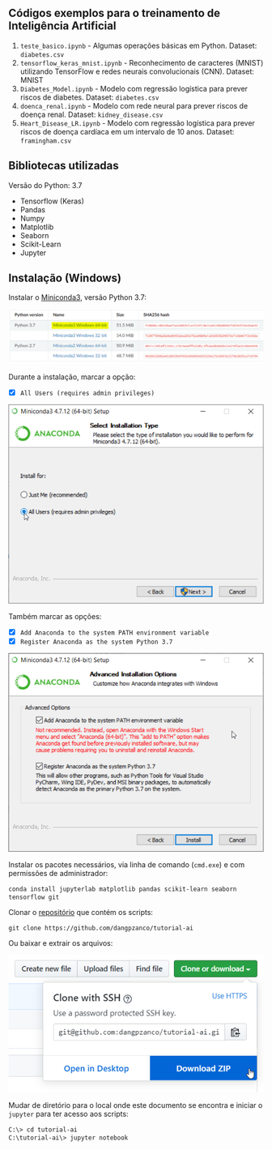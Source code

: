 ## Códigos exemplos para o treinamento de Inteligência Artificial

1. `teste_basico.ipynb` - Algumas operações básicas em Python.
   Dataset: `diabetes.csv`
2. `tensorflow_keras_mnist.ipynb` - Reconhecimento de caracteres (MNIST) utilizando TensorFlow e redes neurais convolucionais (CNN).
   Dataset: MNIST
3. `Diabetes_Model.ipynb` - Modelo com regressão logística para prever riscos de diabetes.
   Dataset: `diabetes.csv`
4. `doenca_renal.ipynb` - Modelo com rede neural para prever riscos de doença renal.
   Dataset: `kidney_disease.csv`
5. `Heart_Disease_LR.ipynb` - Modelo com regressão logística para prever riscos de doença cardíaca em um intervalo de 10 anos.
    Dataset: `framingham.csv`



## Bibliotecas utilizadas

Versão do Python: 3.7

- Tensorflow (Keras)
- Pandas
- Numpy
- Matplotlib
- Seaborn
- Scikit-Learn
- Jupyter



## Instalação (Windows)

Instalar o [Miniconda3](https://docs.conda.io/en/latest/miniconda.html), versão Python 3.7:

![miniconda3-install0](miniconda3-install0.png)

Durante a instalação, marcar a opção:

- [x] `All Users (requires admin privileges)` 

![miniconda3-install1](miniconda3-install1.png)

Também marcar as opções:

- [x] `Add Anaconda to the system PATH environment variable` 
- [x] `Register Anaconda as the system Python 3.7`

![miniconda3-install2](miniconda3-install2.png)

Instalar os pacotes necessários, via linha de comando (`cmd.exe`) e com permissões de administrador:

```
conda install jupyterlab matplotlib pandas scikit-learn seaborn tensorflow git
```

Clonar o [repositório](https://github.com/dangpzanco/tutorial-ai) que contém os scripts:

```
git clone https://github.com/dangpzanco/tutorial-ai
```

Ou baixar e extrair os arquivos:

![miniconda3-install](download-repo-zip.png)

Mudar de diretório para o local onde este documento se encontra e iniciar o `jupyter` para ter acesso aos scripts:

```
C:\> cd tutorial-ai
C:\tutorial-ai\> jupyter notebook
```

